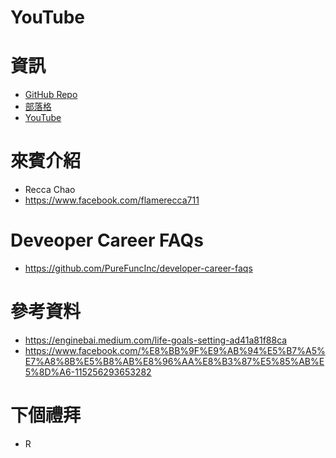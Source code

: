 # YouTube

# 資訊
* [GitHub Repo](https://github.com/PureFuncInc/purefunc-cafe)
* [部落格](https://purefunc.net/articles/pure-func-cafe)
* [YouTube](https://www.youtube.com/watch?v=N5GzZfXg5z0)

# 來賓介紹
* Recca Chao
* https://www.facebook.com/flamerecca711

# Deveoper Career FAQs
* https://github.com/PureFuncInc/developer-career-faqs

# 參考資料
* https://enginebai.medium.com/life-goals-setting-ad41a81f88ca
* https://www.facebook.com/%E8%BB%9F%E9%AB%94%E5%B7%A5%E7%A8%8B%E5%B8%AB%E8%96%AA%E8%B3%87%E5%85%AB%E5%8D%A6-115256293653282

# 下個禮拜
* R
